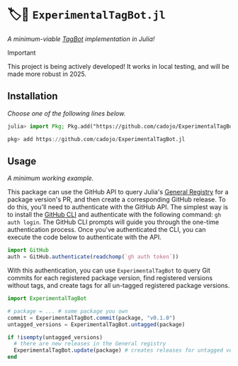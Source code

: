 # 🏷️🤖 `ExperimentalTagBot.jl`

_A minimum-viable [TagBot](https://github.com/JuliaRegistries/TagBot) implementation in Julia!_

> [!IMPORTANT]
>
> This project is being actively developed! It works in local testing, and will be made more robust in 2025.

## Installation

_Choose one of the following lines below._

```julia
julia> import Pkg; Pkg.add("https://github.com/cadojo/ExperimentalTagBot.jl")
```

```julia
pkg> add https://github.com/cadojo/ExperimentalTagBot.jl
```

## Usage

_A minimum working example._

This package can use the GitHub API to query Julia's [General Registry](https://github.com/JuliaRegistries/General) for a package version's PR, and then create a corresponding GitHub release.
To do this, you'll need to authenticate with the GitHub API. 
The simplest way is to install the [GitHub CLI](https://cli.github.com) and authenticate with the following command: `gh auth login`. 
The GitHub CLI prompts will guide you through the one-time authentication process.
Once you've authenticated the CLI, you can execute the code below to authenticate with the API.

```julia
import GitHub 
auth = GitHub.authenticate(readchomp(`gh auth token`))
```

With this authentication, you can use `ExperimentalTagBot` to query Git commits for each registered package version, find registered versions without tags, and create tags for all un-tagged registered package versions.

```julia
import ExperimentalTagBot

# package = ... # some package you own
commit = ExperimentalTagBot.commit(package, "v0.1.0")
untagged_versions = ExperimentalTagBot.untagged(package)

if !isempty(untagged_versions)
  # there are new releases in the General registry
  ExperimentalTagBot.update(package) # creates releases for untagged versions
end
```


